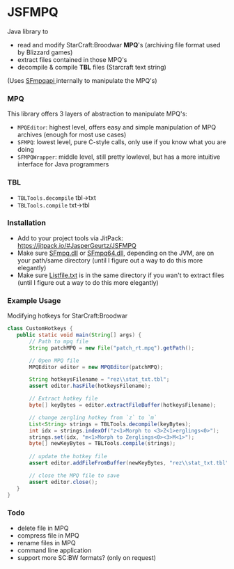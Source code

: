 # JSFMPQ

Java library to 
 - read and modify StarCraft:Broodwar **MPQ**'s (archiving file format used by Blizzard games)
 - extract files contained in those MPQ's
 - decompile & compile **TBL** files (Starcraft text string)

(Uses [SFmpqapi ](https://sfsrealm.hopto.org/dwnload.html#SFmpqapi) internally to manipulate the MPQ's)


### MPQ
This library offers 3 layers of abstraction to manipulate MPQ's:

 - `MPQEditor`: highest level, offers easy and simple manipulation of MPQ archives (enough for most use cases)
 - `SFMPQ`: lowest level, pure C-style calls, only use if you know what you are doing
 - `SFMPQWrapper`: middle level, still pretty lowlevel, but has a more intuitive interface for Java programmers
 
### TBL
  - `TBLTools.decompile` tbl→txt
  - `TBLTools.compile` txt→tbl

### Installation
 - Add to your project tools via JitPack: https://jitpack.io/#JasperGeurtz/JSFMPQ
 - Make sure [SFmpq.dll](https://github.com/JasperGeurtz/JSFMPQ/blob/master/SFmpq.dll) or [SFmpq64.dll](https://github.com/JasperGeurtz/JSFMPQ/blob/master/SFmpq64.dll),
   depending on the JVM, are on your path/same directory (until I figure out a way to do this more elegantly)
 - Make sure [Listfile.txt](https://github.com/JasperGeurtz/JSFMPQ/blob/master/Listfile.txt) is in the same directory if you wan't to extract files (until I figure out a way to do this more elegantly)

### Example Usage

Modifying hotkeys for StarCraft:Broodwar
 ```Java
class CustomHotkeys {
    public static void main(String[] args) {
        // Path to mpq file
        String patchMPQ = new File("patch_rt.mpq").getPath();

        // Open MPQ file
        MPQEditor editor = new MPQEditor(patchMPQ);

        String hotkeysFilename = "rez\\stat_txt.tbl";
        assert editor.hasFile(hotkeysFilename);

        // Extract hotkey file
        byte[] keyBytes = editor.extractFileBuffer(hotkeysFilename);

        // change zergling hotkey from `z` to `m`
        List<String> strings = TBLTools.decompile(keyBytes);
        int idx = strings.indexOf("z<1>Morph to <3>Z<1>erglings<0>");
        strings.set(idx, "m<1>Morph to Zerglings<0><3>M<1>");
        byte[] newKeyBytes = TBLTools.compile(strings);
        
        // update the hotkey file
        assert editor.addFileFromBuffer(newKeyBytes, "rez\\stat_txt.tbl");

        // close the MPQ file to save
        assert editor.close();
    }
}
```

### Todo
 - delete file in MPQ
 - compress file in MPQ
 - rename files in MPQ
 - command line application
 - support more SC:BW formats? (only on request)
 